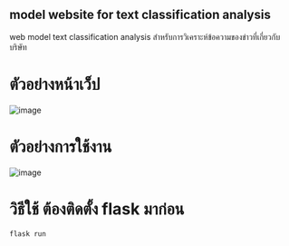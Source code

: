 ## model website for text classification analysis
web model text classification analysis สำหรับการวิเคราะห์ข้อความของข่าวที่เกี่ยวกับบริษัท

# ตัวอย่างหน้าเว็ป
![image](https://imgur.com/UQ7l2sf.jpg)

# ตัวอย่างการใช้งาน
![image](https://imgur.com/mEwETcu.jpg)

# วิธีใช้ ต้องติดตั้ง flask มาก่อน
```
flask run
```
